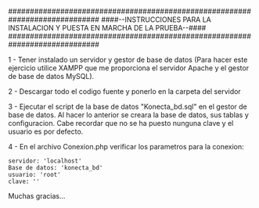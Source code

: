 #############################################################################
####--INSTRUCCIONES PARA LA INSTALACION Y PUESTA EN MARCHA DE LA PRUEBA--####
#############################################################################


1 - Tener instalado un servidor y gestor de base de datos (Para hacer este ejercicio 
    utilice XAMPP que me proporciona el servidor Apache y el gestor de base de datos
    MySQL).

2 - Descargar todo el codigo fuente y ponerlo en la carpeta del servidor

3 - Ejecutar el script de la base de datos "Konecta_bd.sql" en el gestor de base de
    datos. Al hacer lo anterior se creara la base de datos, sus tablas y configuracion.
    Cabe recordar que no se ha puesto nunguna clave y el usuario es por defecto.

4 - En el archivo Conexion.php verificar los parametros para la conexion:

    servidor: 'localhost'
    Base de datos: 'konecta_bd'
    usuario: 'root'
    clave: ''


Muchas gracias...